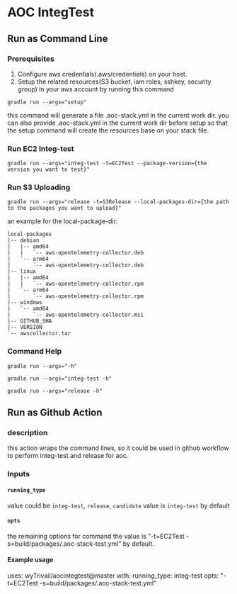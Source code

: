 # AOC IntegTest
## Run as Command Line

### Prerequisites

1. Configure aws credentials(.aws/credentials) on your host.
2. Setup the related resources(S3 bucket, iam roles, sshkey, security group) in your aws account by running this command 

``
gradle run --args="setup" 
``

this command will generate a file .aoc-stack.yml in the current work dir. 
you can also provide .aoc-stack.yml in the current work dir before setup so that the setup command will create the resources base on your stack file.

### Run EC2 Integ-test

````
gradle run --args="integ-test -t=EC2Test --package-version={the version you want to test}"
````

### Run S3 Uploading

````
gradle run --args="release -t=S3Release --local-packages-dir={the path to the packages you want to upload}"
````

an example for the local-package-dir:

````
local-packages
|-- debian
|   |-- amd64
|   |   `-- aws-opentelemetry-collector.deb
|   `-- arm64
|       `-- aws-opentelemetry-collector.deb
|-- linux
|   |-- amd64
|   |   `-- aws-opentelemetry-collector.rpm
|   `-- arm64
|       `-- aws-opentelemetry-collector.rpm
|-- windows
|   `-- amd64
|       `-- aws-opentelemetry-collector.msi
|-- GITHUB_SHA
|-- VERSION
`-- awscollector.tar
````

### Command Help

`
gradle run --args="-h"
`

`
gradle run --args="integ-test -h"
`

`
gradle run --args="release -h"
`

## Run as Github Action

### description

this action wraps the command lines, so it could be used in github workflow to perform integ-test and release for aoc.

### Inputs

#### `running_type`

value could be `integ-test`, `release`, `candidate` 
value is `integ-test` by default

#### `opts`

the remaining options for command
the value is "-t=EC2Test -s=build/packages/.aoc-stack-test.yml" by default.

#### Example usage

uses: wyTrivail/aocintegtest@master
with:
  running_type: integ-test
  opts: "-t=EC2Test -s=build/packages/.aoc-stack-test.yml"
